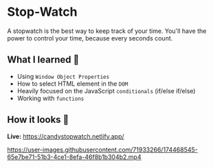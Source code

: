 # Stop-Watch
A stopwatch is the best way to keep track of your time. You'll have the power to control your time, because every seconds count.

## What I learned 🧠
- Using `Window Object Properties`
- How to select HTML element in the `DOM`
- Heavily focused on the JavaScript `conditionals` (if/else if/else)
- Working with `functions`

## How it looks 🎥

**Live:** https://candystopwatch.netlify.app/



https://user-images.githubusercontent.com/71933266/174468545-65e7be71-51b3-4ce1-8efa-46f8b1b304b2.mp4

